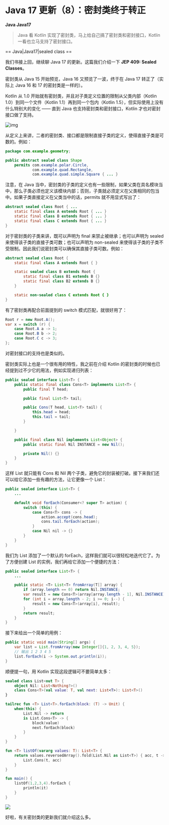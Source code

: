 # Java 17 更新（8）：密封类终于转正

**Java Java17**

> Java 看 Kotlin 实现了密封类，马上给自己搞了密封类和密封接口，Kotlin 一看也立马支持了密封接口。

==  Java|Java17|sealed class ==

<Java17-Updates>

我们书接上回，继续聊 Java 17 的更新。这篇我们介绍一下 **JEP 409: Sealed Classes**。

密封类从 Java 15 开始预览，Java 16 又预览了一波，终于在 Java 17 转正了（实际上 Java 16 和 17 的密封类是一样的）。

Kotlin 从 1.0 开始就有密封类，并且对子类定义位置的限制从父类内部（Kotlin 1.0）到同一个文件（Kotlin 1.1）再到同一个包内（Kotlin 1.5），但实际使用上没有什么特别大的变化 —— 直到 Java 也支持密封类和密封接口，Kotlin 才也对密封接口做了支持。

![img](https://kotlinblog-1251218094.costj.myqcloud.com/6c8656be-f0d8-432e-9bfd-94a1fbd7cd6c/media/Java17-Updates-08-sealedclass/0D23EF1D.jpg)

从定义上来讲，二者的密封类、接口都是限制直接子类的定义，使得直接子类是可数的。例如：

```java
package com.example.geometry;

public abstract sealed class Shape 
    permits com.example.polar.Circle,
            com.example.quad.Rectangle,
            com.example.quad.simple.Square { ... }
```

注意，在 Java 当中，密封类的子类的定义也有一些限制，如果父类在具名模块当中，那么子类必须也定义该模块内部；否则，子类就必须定义在父类相同的包当中。如果子类直接定义在父类当中的话，permits 就不用显式写出了：

```java
abstract sealed class Root { ... 
    static final class A extends Root { ... }
    static final class B extends Root { ... }
    static final class C extends Root { ... }
}
```

对于密封类的子类来讲，既可以声明为 final 来禁止被继承；也可以声明为 sealed 来使得该子类的直接子类可数；也可以声明为 non-sealed 来使得该子类的子类不受限制。因此我们说密封类可以确保其直接子类可数。例如：

```java
abstract sealed class Root {
    static final class A extends Root { }

    static sealed class B extends Root {
        static final class B1 extends B {}
        static final class B2 extends B {}
    }

    static non-sealed class C extends Root { }
}
```

有了密封类再配合前面提到的 switch 模式匹配，就很好用了：

```java
Root r = new Root.A();
var x = switch (r) {
    case Root.A a -> 1;
    case Root.B b -> 2;
    case Root.C c -> 3;
};
```

对密封接口的支持也是类似的。

密封类实际上也是一个很有用的特性，我之前在介绍 Kotlin 的密封类的时候也已经提到过不少它的用法，例如实现递归列表：

```java
public sealed interface List<T> {
    public static final class Cons<T> implements List<T> {
        public final T head;

        public final List<T> tail;

        public Cons(T head, List<T> tail) {
            this.head = head;
            this.tail = tail;
        }

    }

    public final class Nil implements List<Object> {
        public static final Nil INSTANCE = new Nil();

        private Nil() {}
    }
}
```

这样 List 就只能有 Cons 和 Nil 两个子类，避免它的封装被打破。接下来我们还可以给它添加一些有趣的方法，让它更像一个 List：

```java
public sealed interface List<T> {
    ...

    default void forEach(Consumer<? super T> action) {
        switch (this) {
            case Cons<T> cons -> {
                action.accept(cons.head);
                cons.tail.forEach(action);
            }
            case Nil nil -> {}
        }
    }
}
```

我们为 List 添加了一个默认的 forEach，这样我们就可以很轻松地迭代它了。为了方便创建 List 的实例，我们再给它添加一个便捷的方法：

```java
public sealed interface List<T> {
    ...

    public static <T> List<T> fromArray(T[] array) {
        if (array.length == 0) return Nil.INSTANCE;
        var result = new Cons<T>(array[array.length - 1], Nil.INSTANCE);
        for (int i = array.length - 2; i >= 0; i--) {
            result = new Cons<T>(array[i], result);
        }
        return result;
    }
}
```

接下来给出一个简单的用例：

```java
public static void main(String[] args) {
    var list = List.fromArray(new Integer[]{1, 2, 3, 4, 5});
    // 输出 1 2 3 4 5
    list.forEach(i -> System.out.println(i));
}
```

顺便提一句，用 Kotlin 实现这段逻辑可不要简单太多：

```kotlin
sealed class List<out T> {
    object Nil: List<Nothing?>()
    class Cons<T>(val value: T, val next: List<T>): List<T>()
}

tailrec fun <T> List<T>.forEach(block: (T) -> Unit) {
    when(this) {
        List.Nil -> return
        is List.Cons<T> -> {
            block(value)
            next.forEach(block)
        }
    }
}

fun <T> listOf(vararg values: T): List<T> {
    return values.reversedArray().fold(List.Nil as List<T>) { acc, t ->
        List.Cons(t, acc)
    }
}

fun main() {
    listOf(1,2,3,4).forEach {
        println(it)
    }
}
```

![](https://kotlinblog-1251218094.costj.myqcloud.com/6c8656be-f0d8-432e-9bfd-94a1fbd7cd6c/media/Java17-Updates/746A07D3.gif)

好啦，有关密封类的更新我们就介绍这么多。

